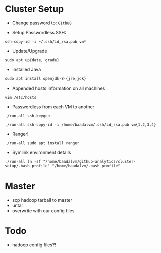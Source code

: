 
# Cluster Setup

* Change password to: `G1thu8`

* Setup Passwordless SSH:

`ssh-copy-id -i ~/.ssh/id_rsa.pub vm*`

* Update/Upgrade

`sudo apt up{date, grade}`

* Installed Java

`sudo apt install openjdk-8-{jre,jdk}`

* Appended hosts information on all machines

`vim /etc/hosts`

* Passwordless from each VM to another

`./run-all ssh-keygen`

`./run-all ssh-copy-id -i /home/baadalvm/.ssh/id_rsa.pub vm{1,2,3,4}`

* Ranger!

`./run-all sudo apt install ranger`

* Symlink environment details

`./run-all ln -sf "/home/baadalvm/github-analytics/cluster-setup/.bash_profile" "/home/baadalvm/.bash_profile"`

# Master

* scp hadoop tarball to master
* untar
* overwrite with our config files

# Todo

* hadoop config files?!
